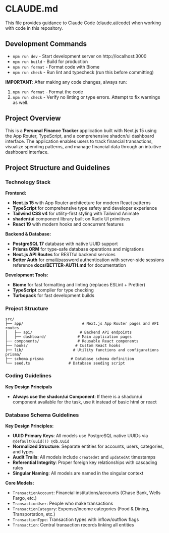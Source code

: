 # CLAUDE.md

This file provides guidance to Claude Code (claude.ai/code) when working with code in this repository.

## Development Commands

- `npm run dev` - Start development server on http://localhost:3000
- `npm run build` - Build for production
- `npm run format` - Format code with Biome
- `npm run check` - Run lint and typecheck (run this before committing)

**IMPORTANT**: After making any code changes, always run:
1. `npm run format` - Format the code
2. `npm run check` - Verify no linting or type errors. Attempt to fix warnings as well.

## Project Overview

This is a **Personal Finance Tracker** application built with Next.js 15 using the App Router, TypeScript, and a comprehensive shadcn/ui dashboard interface. The application enables users to track financial transactions, visualize spending patterns, and manage financial data through an intuitive dashboard interface.

## Project Structure and Guidelines

### Technology Stack

**Frontend:**
- **Next.js 15** with App Router architecture for modern React patterns
- **TypeScript** for comprehensive type safety and developer experience
- **Tailwind CSS v4** for utility-first styling with Tailwind Animate
- **shadcn/ui** component library built on Radix UI primitives
- **React 19** with modern hooks and concurrent features

**Backend & Database:**
- **PostgreSQL 17** database with native UUID support
- **Prisma ORM** for type-safe database operations and migrations
- **Next.js API Routes** for RESTful backend services
- **Better Auth** for email/password authentication with server-side sessions reference **docs/BETTER-AUTH.md** for documentation

**Development Tools:**
- **Biome** for fast formatting and linting (replaces ESLint + Prettier)
- **TypeScript** compiler for type checking
- **Turbopack** for fast development builds

### Project Structure

```
src/
├── app/                          # Next.js App Router pages and API routes
│   ├── api/                     # Backend API endpoints
│   ├── dashboard/              # Main application pages
├── components/                 # Reusable React components
├── hooks/                     # Custom React hooks
├── lib/                      # Utility functions and configurations
prisma/
├── schema.prisma            # Database schema definition
└── seed.ts                 # Database seeding script
```

### Coding Guidelines

**Key Design Principals**
- **Always use the shadcn/ui Component**: If there is a shadcn/ui component available for the task, use it instead of basic html or react

### Database Schema Guidelines

**Key Design Principles:**
- **UUID Primary Keys**: All models use PostgreSQL native UUIDs via `@default(uuid()) @db.Uuid`
- **Normalized Structure**: Separate entities for accounts, users, categories, and types
- **Audit Trails**: All models include `createdAt` and `updatedAt` timestamps
- **Referential Integrity**: Proper foreign key relationships with cascading rules
- **Singular Naming**: All models are named in the singular context

**Core Models:**
- `TransactionAccount`: Financial institutions/accounts (Chase Bank, Wells Fargo, etc.)
- `TransactionUser`: People who make transactions
- `TransactionCategory`: Expense/income categories (Food & Dining, Transportation, etc.)
- `TransactionType`: Transaction types with inflow/outflow flags
- `Transaction`: Central transaction records linking all entities